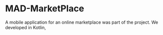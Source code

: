 # MAD-MarketPlace
 A mobile application for an online marketplace was part of the project. We developed in Kotlin,
